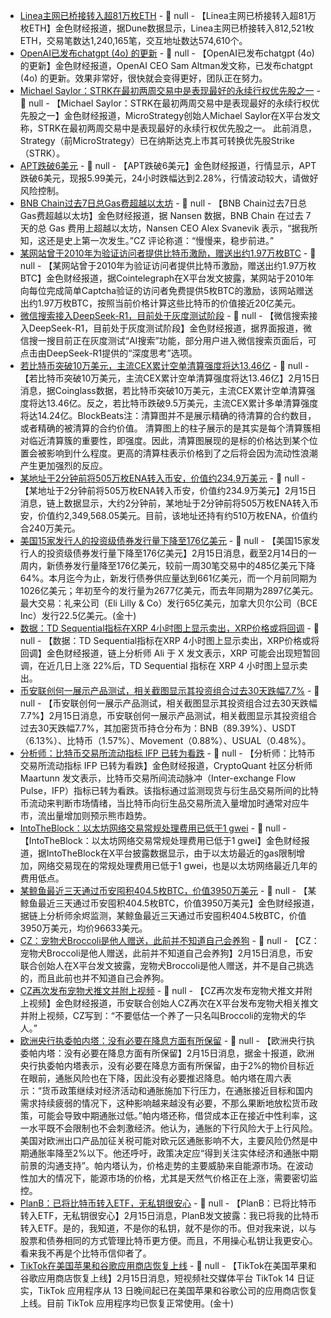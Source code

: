- [Linea主网已桥接转入超81万枚ETH]() - 📰 null - 【Linea主网已桥接转入超81万枚ETH】金色财经报道，据Dune数据显示，Linea主网已桥接转入812,521枚ETH，交易笔数达1,240,165笔，交互地址数达574,610个。
- [OpenAI已发布chatgpt (4o) 的更新](https://x.com/sama/status/1890816782836904000) - 📰 null - 【OpenAI已发布chatgpt (4o) 的更新】金色财经报道，OpenAI CEO Sam Altman发文称，已发布chatgpt (4o) 的更新。效果非常好，很快就会变得更好，团队正在努力。
- [Michael Saylor：STRK在最初两周交易中是表现最好的永续行权优先股之一](https://x.com/saylor/status/1890777017823453545) - 📰 null - 【Michael Saylor：STRK在最初两周交易中是表现最好的永续行权优先股之一】金色财经报道，MicroStrategy创始人Michael Saylor在X平台发文称，STRK在最初两周交易中是表现最好的永续行权优先股之一。 
此前消息，Strategy（前MicroStrategy）已在纳斯达克上市其可转换优先股Strike（STRK）。
- [APT跌破6美元]() - 📰 null - 【APT跌破6美元】金色财经报道，行情显示，APT跌破6美元，现报5.99美元，24小时跌幅达到2.28%，行情波动较大，请做好风险控制。
- [BNB Chain过去7日总Gas费超越以太坊](https://x.com/cz_binance/status/1890782878650241146) - 📰 null - 【BNB Chain过去7日总Gas费超越以太坊】金色财经报道，据 Nansen 数据，BNB Chain 在过去 7 天的总 Gas 费用上超越以太坊，Nansen CEO Alex Svanevik 表示，“据我所知，这还是史上第一次发生。”CZ 评论称道：“慢慢来，稳步前进。”
- [某网站曾于2010年为验证访问者提供比特币激励，赠送出约1.97万枚BTC](https://x.com/Cointelegraph/status/1890778259295498494) - 📰 null - 【某网站曾于2010年为验证访问者提供比特币激励，赠送出约1.97万枚BTC】金色财经报道，据Cointelegraph在X平台发文披露，某网站于2010年向每位完成简单Captcha验证的访问者免费提供5枚BTC的激励，该网站赠送出约1.97万枚BTC，按照当前价格计算这些比特币的价值接近20亿美元。
- [微信搜索接入DeepSeek-R1，目前处于灰度测试阶段]() - 📰 null - 【微信搜索接入DeepSeek-R1，目前处于灰度测试阶段】金色财经报道，据界面报道，微信搜一搜目前正在灰度测试“AI搜索”功能，部分用户进入微信搜索页面后，可点击由DeepSeek-R1提供的“深度思考”选项。
- [若比特币突破10万美元，主流CEX累计空单清算强度将达13.46亿]() - 📰 null - 【若比特币突破10万美元，主流CEX累计空单清算强度将达13.46亿】2月15日消息，据Coinglass数据，若比特币突破10万美元，主流CEX累计空单清算强度将达13.46亿。反之，若比特币跌破9.5万美元，主流CEX累计多单清算强度将达14.24亿。BlockBeats注：清算图并不是展示精确的待清算的合约数目，或者精确的被清算的合约价值。 
清算图上的柱子展示的是其实是每个清算簇相对临近清算簇的重要性，即强度。因此，清算图展现的是标的价格达到某个位置会被影响到什么程度。更高的清算柱表示价格到了之后将会因为流动性浪潮产生更加强烈的反应。
- [某地址于2分钟前将505万枚ENA转入币安，价值约234.9万美元]() - 📰 null - 【某地址于2分钟前将505万枚ENA转入币安，价值约234.9万美元】2月15日消息，链上数据显示，大约2分钟前，某地址于2分钟前将505万枚ENA转入币安，价值约2,349,568.05美元。目前，该地址还持有约510万枚ENA，价值约合240万美元。
- [美国15家发行人的投资级债券发行量下降至176亿美元]() - 📰 null - 【美国15家发行人的投资级债券发行量下降至176亿美元】2月15日消息，截至2月14日的一周内，新债券发行量降至176亿美元，较前一周30笔交易中的485亿美元下降64%。本月迄今为止，新发行债券供应量达到661亿美元，而一个月前同期为1026亿美元；年初至今的发行量为2677亿美元，而去年同期为2897亿美元。最大交易：礼来公司（Eli Lilly & Co）发行65亿美元，加拿大贝尔公司（BCE Inc）发行22.5亿美元。(金十)
- [数据：TD Sequential指标在XRP 4小时图上显示卖出，XRP价格或将回调]() - 📰 null - 【数据：TD Sequential指标在XRP 4小时图上显示卖出，XRP价格或将回调】金色财经报道，链上分析师 Ali 于 X 发文表示，XRP 可能会出现短暂回调，在近几日上涨 22%后，TD Sequential 指标在 XRP 4 小时图上显示卖出。
- [币安联创何一展示产品测试，相关截图显示其投资组合过去30天跌幅7.7%]() - 📰 null - 【币安联创何一展示产品测试，相关截图显示其投资组合过去30天跌幅7.7%】2月15日消息，币安联创何一展示产品测试，相关截图显示其投资组合过去30天跌幅7.7%，其加密货币持仓分布为：BNB（89.39%）、USDT（6.13%）、比特币（1.57%）、Movement（0.88%）、USUAL（0.48%）。
- [分析师：比特币交易所流动指标 IFP 已转为看跌]() - 📰 null - 【分析师：比特币交易所流动指标 IFP 已转为看跌】金色财经报道，CryptoQuant 社区分析师 Maartunn 发文表示，比特币交易所间流动脉冲（Inter-exchange Flow Pulse，IFP）指标已转为看跌。该指标通过监测现货与衍生品交易所间的比特币流动来判断市场情绪，当比特币向衍生品交易所流入量增加时通常对应牛市，流出量增加则预示熊市趋势。
- [IntoTheBlock：以太坊网络交易常规处理费用已低于1 gwei]() - 📰 null - 【IntoTheBlock：以太坊网络交易常规处理费用已低于1 gwei】金色财经报道，据IntoTheBlock在X平台披露数据显示，由于以太坊最近的gas限制增加，网络交易现在的常规处理费用已低于1 gwei，也是以太坊网络最近几年的费用低点。
- [某鲸鱼最近三天通过币安囤积404.5枚BTC，价值3950万美元]() - 📰 null - 【某鲸鱼最近三天通过币安囤积404.5枚BTC，价值3950万美元】金色财经报道，据链上分析师余烬监测，某鲸鱼最近三天通过币安囤积404.5枚BTC，价值3950万美元，均价96633美元。
- [CZ：宠物犬Broccoli是他人赠送，此前并不知道自己会养狗]() - 📰 null - 【CZ：宠物犬Broccoli是他人赠送，此前并不知道自己会养狗】2月15日消息，币安联合创始人在X平台发文披露，宠物犬Broccoli是他人赠送，并不是自己挑选的，而且此前也并不知道自己会养狗。
- [CZ再次发布宠物犬推文并附上视频]() - 📰 null - 【CZ再次发布宠物犬推文并附上视频】金色财经报道，币安联合创始人CZ再次在X平台发布宠物犬相关推文并附上视频，CZ写到：“不要低估一个养了一只名叫Broccoli的宠物犬的华人。”
- [欧洲央行执委帕内塔：没有必要在降息方面有所保留]() - 📰 null - 【欧洲央行执委帕内塔：没有必要在降息方面有所保留】2月15日消息，据金十报道，欧洲央行执委帕内塔表示，没有必要在降息方面有所保留，由于2%的物价目标近在眼前，通胀风险也在下降，因此没有必要推迟降息。帕内塔在周六表示：“货币政策继续对经济活动和通胀施加下行压力，在通胀接近目标和国内需求持续疲弱的情况下，这种影响越来越没有必要，不那么果断地放松货币政策，可能会导致中期通胀过低。”帕内塔还称，借贷成本正在接近中性利率，这一水平既不会限制也不会刺激经济。他认为，通胀的下行风险大于上行风险。 
美国对欧洲出口产品加征关税可能对欧元区通胀影响不大，主要风险仍然是中期通胀率降至2%以下。他还呼吁，政策决定应“得到关注实体经济和通胀中期前景的沟通支持”。帕内塔认为，价格走势的主要威胁来自能源市场。在波动性加大的情况下，能源市场的价格，尤其是天然气价格正在上涨，需要密切监控。
- [PlanB：已将比特币转入ETF，无私钥很安心]() - 📰 null - 【PlanB：已将比特币转入ETF，无私钥很安心】2月15日消息，PlanB发文披露：我已将我的比特币转入ETF。是的，我知道，不是你的私钥，就不是你的币。但对我来说，以与股票和债券相同的方式管理比特币更方便。而且，不用操心私钥让我更安心。看来我不再是个比特币信仰者了。
- [TikTok在美国苹果和谷歌应用商店恢复上线]() - 📰 null - 【TikTok在美国苹果和谷歌应用商店恢复上线】2月15日消息，短视频社交媒体平台 TikTok 14 日证实，TikTok 应用程序从 13 日晚间起已在美国苹果和谷歌公司的应用商店恢复上线。目前 TikTok 应用程序均已恢复正常使用。(金十)
